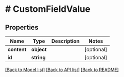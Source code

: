 # # CustomFieldValue

## Properties

Name | Type | Description | Notes
------------ | ------------- | ------------- | -------------
**content** | **object** |  | [optional]
**id** | **string** |  | [optional]

[[Back to Model list]](../../README.md#models) [[Back to API list]](../../README.md#endpoints) [[Back to README]](../../README.md)

